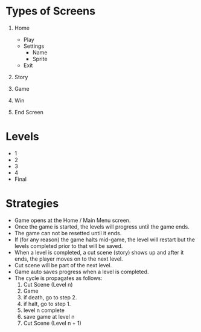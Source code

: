 # Types of Screens

1. Home

   - Play
   - Settings
     - Name
     - Sprite
   - Exit

2. Story

3. Game

4. Win

5. End Screen

# Levels

- 1
- 2
- 3
- 4
- Final

# Strategies

- Game opens at the Home / Main Menu screen.
- Once the game is started, the levels will progress until the game ends.
- The game can not be resetted until it ends.
- If (for any reason) the game halts mid-game, the level will restart but the levels completed prior to that will be saved.
- When a level is completed, a cut scene (story) shows up and after it ends, the player moves on to the next level.
- Cut scene will be part of the next level.
- Game auto saves progress when a level is completed.
- The cycle is propagates as follows:
    1. Cut Scene (Level n)
    2. Game
    3. if death, go to step 2.
    4. if halt, go to step 1.
    5. level n complete
    6. save game at level n
    7. Cut Scene (Level n + 1)
